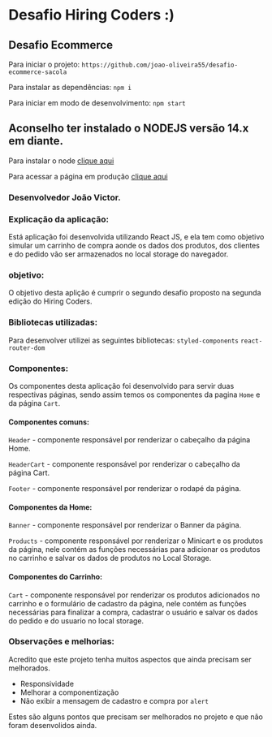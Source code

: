 # Desafio Hiring Coders :)
## Desafio Ecommerce

Para iniciar o projeto:
`https://github.com/joao-oliveira55/desafio-ecommerce-sacola`

Para instalar as dependências:
`npm i`

Para iniciar em modo de desenvolvimento:
`npm start`

## Aconselho ter instalado o NODEJS versão 14.x em diante.

Para instalar o node [clique aqui](https://nodejs.org/en/)

Para acessar a página em produção [clique aqui](https://desafio-ecommerce.netlify.app/)

### Desenvolvedor João Victor.

### Explicação da aplicação:

Está aplicação foi desenvolvida utilizando React JS, e ela tem como objetivo simular um carrinho de compra aonde os dados dos produtos, dos clientes e do pedido vão ser armazenados no local storage do navegador.

### objetivo:

O objetivo desta aplição é cumprir o segundo desafio proposto na segunda edição do Hiring Coders.

### Bibliotecas utilizadas:

Para desenvolver utilizei as seguintes bibliotecas:
`styled-components`
`react-router-dom`

### Componentes:

Os componentes desta aplicação foi desenvolvido para servir duas respectivas páginas, sendo assim temos os componentes da pagina `Home` e da página `Cart`.

#### Componentes comuns:

`Header` - componente responsável por renderizar o cabeçalho da página Home.

`HeaderCart` - componente responsável por renderizar o cabeçalho da página Cart.

`Footer` - componente responsável por renderizar o rodapé da página.

#### Componentes da Home:

`Banner` - componente responsável por renderizar o Banner da página.

`Products` - componente responsável por renderizar o Minicart e os produtos da página, nele contém as funções necessárias para adicionar os produtos no carrinho e salvar os dados de produtos no Local Storage.

#### Componentes do Carrinho:

`Cart` - componente responsável por renderizar os produtos adicionados no carrinho e o formulário de cadastro da página, nele contém as funções necessárias para finalizar a compra, cadastrar o usuário e salvar os dados do pedido e do usuario no local storage.

### Observações e melhorias:

Acredito que este projeto tenha muitos aspectos que ainda precisam ser melhorados.

* Responsividade
* Melhorar a componentização
* Não exibir a mensagem de cadastro e compra por `alert`

Estes são alguns pontos que precisam ser melhorados no projeto e que não foram desenvolidos ainda.

